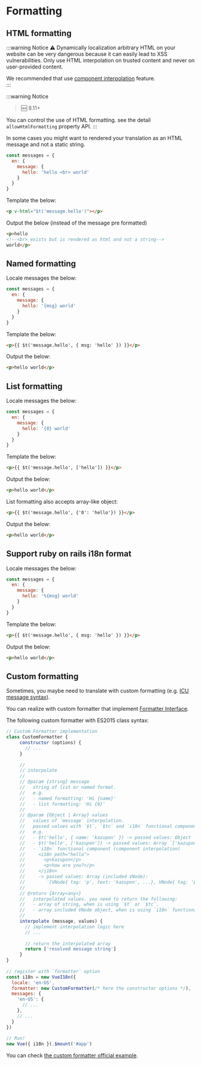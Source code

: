 # Formatting

## HTML formatting

:::warning Notice
:warning: Dynamically localization arbitrary HTML on your website can be very dangerous because it can easily lead to XSS vulnerabilities. Only use HTML interpolation on trusted content and never on user-provided content. 

We recommended that use [component interpolation](interpolation.md) feature.  
:::

:::warning Notice
> :new: 8.11+

You can control the use of HTML formatting. see the detail  `allowHtmlFormatting` property API.
:::

In some cases you might want to rendered your translation as an HTML message and not a static string.

    
```js  
const messages = {
  en: {
    message: {
      hello: 'hello <br> world'
    }
  }
}
```

Template the below:

    
```html    
<p v-html="$t('message.hello')"></p>
```

Output the below (instead of the message pre formatted)

    
```html
<p>hello
<!--<br> exists but is rendered as html and not a string-->
world</p>
```

## Named formatting

Locale messages the below:

    
```js 
const messages = {
  en: {
    message: {
      hello: '{msg} world'
    }
  }
}
```

Template the below:

```html   
<p>{{ $t('message.hello', { msg: 'hello' }) }}</p>
```

Output the below:

```html 
<p>hello world</p>
```

## List formatting

Locale messages the below:

```js 
const messages = {
  en: {
    message: {
      hello: '{0} world'
    }
  }
}
```

Template the below:

```html 
<p>{{ $t('message.hello', ['hello']) }}</p>
```

Output the below:

```html 
<p>hello world</p>
```

List formatting also accepts array-like object:

    
```html  
<p>{{ $t('message.hello', {'0': 'hello'}) }}</p>
```

Output the below:

```html  
<p>hello world</p>
```    

## Support ruby on rails i18n format

Locale messages the below:

```js    
const messages = {
  en: {
    message: {
      hello: '%{msg} world'
    }
  }
}
```

Template the below:

```html 
<p>{{ $t('message.hello', { msg: 'hello' }) }}</p>
```

Output the below:

```html 
<p>hello world</p>
```

## Custom formatting

Sometimes, you maybe need to translate with custom formatting (e.g. [ICU message syntax](http://userguide.icu-project.org/formatparse/messages)).

You can realize with custom formatter that implement [Formatter Interface](https://github.com/kazupon/vue-i18n/blob/dev/decls/i18n.js#L41-L43).

The following custom formatter with ES2015 class syntax:

```js 
// Custom Formatter implementation
class CustomFormatter {
     constructor (options) {
       // ...
     }
    
     //
     // interpolate
     //
     // @param {string} message
     //   string of list or named format.
     //   e.g.
     //   - named formatting: 'Hi {name}'
     //   - list formatting: 'Hi {0}'
     //
     // @param {Object | Array} values
     //   values of `message` interpolation.
     //   passed values with `$t`, `$tc` and `i18n` functional component.
     //   e.g. 
     //   - $t('hello', { name: 'kazupon' }) -> passed values: Object `{ name: 'kazupon' }` 
     //   - $t('hello', ['kazupon']) -> passed values: Array `['kazupon']`
     //   - `i18n` functional component (component interpolation)
     //     <i18n path="hello">
     //       <p>kazupon</p>
     //       <p>how are you?</p>
     //     </i18n>
     //     -> passed values: Array (included VNode):
     //        `[VNode{ tag: 'p', text: 'kazupon', ...}, VNode{ tag: 'p', text: 'how are you?', ...}]`
     //
     // @return {Array<any>}
     //   interpolated values. you need to return the following:
     //   - array of string, when is using `$t` or `$tc`.
     //   - array included VNode object, when is using `i18n` functional component.
     // 
     interpolate (message, values) {
       // implement interpolation logic here
       // ...
    
       // return the interpolated array
       return ['resolved message string']
     }
}
    
// register with `formatter` option
const i18n = new VueI18n({
  locale: 'en-US',
  formatter: new CustomFormatter(/* here the constructor options */),
  messages: {
    'en-US': {
      // ...
    },
    // ...
  }
})
    
// Run!
new Vue({ i18n }).$mount('#app')
```

You can check [the custom formatter official example](https://github.com/kazupon/vue-i18n/tree/dev/examples/formatting/custom).

